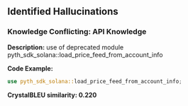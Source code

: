 ## Identified Hallucinations

### Knowledge Conflicting: API Knowledge
**Description:** 
use of deprecated module pyth_sdk_solana::load_price_feed_from_account_info

**Code Example:**
```rust
use pyth_sdk_solana::load_price_feed_from_account_info;
```

**CrystalBLEU similarity: 0.220** 



